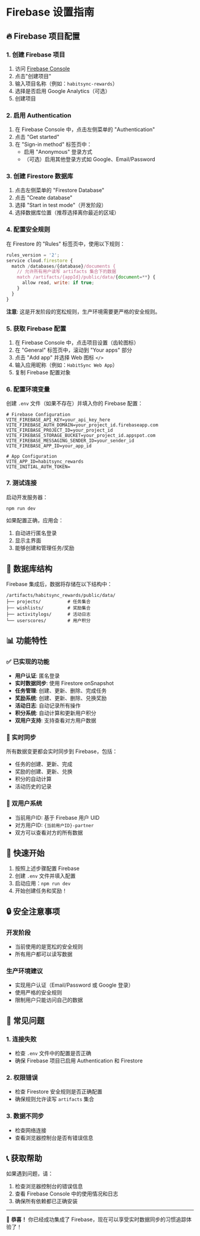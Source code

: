 # Firebase 设置指南

## 🔥 Firebase 项目配置

### 1. 创建 Firebase 项目

1. 访问 [Firebase Console](https://console.firebase.google.com/)
2. 点击"创建项目"
3. 输入项目名称（例如：`habitsync-rewards`）
4. 选择是否启用 Google Analytics（可选）
5. 创建项目

### 2. 启用 Authentication

1. 在 Firebase Console 中，点击左侧菜单的 "Authentication"
2. 点击 "Get started"
3. 在 "Sign-in method" 标签页中：
   - 启用 "Anonymous" 登录方式
   - （可选）启用其他登录方式如 Google、Email/Password

### 3. 创建 Firestore 数据库

1. 点击左侧菜单的 "Firestore Database"
2. 点击 "Create database"
3. 选择 "Start in test mode"（开发阶段）
4. 选择数据库位置（推荐选择离你最近的区域）

### 4. 配置安全规则

在 Firestore 的 "Rules" 标签页中，使用以下规则：

```javascript
rules_version = '2';
service cloud.firestore {
  match /databases/{database}/documents {
    // 允许所有用户读写 artifacts 集合下的数据
    match /artifacts/{appId}/public/data/{document=**} {
      allow read, write: if true;
    }
  }
}
```

**注意**: 这是开发阶段的宽松规则，生产环境需要更严格的安全规则。

### 5. 获取 Firebase 配置

1. 在 Firebase Console 中，点击项目设置（齿轮图标）
2. 在 "General" 标签页中，滚动到 "Your apps" 部分
3. 点击 "Add app" 并选择 Web 图标 `</>`
4. 输入应用昵称（例如：`HabitSync Web App`）
5. 复制 Firebase 配置对象

### 6. 配置环境变量

创建 `.env` 文件（如果不存在）并填入你的 Firebase 配置：

```env
# Firebase Configuration
VITE_FIREBASE_API_KEY=your_api_key_here
VITE_FIREBASE_AUTH_DOMAIN=your_project_id.firebaseapp.com
VITE_FIREBASE_PROJECT_ID=your_project_id
VITE_FIREBASE_STORAGE_BUCKET=your_project_id.appspot.com
VITE_FIREBASE_MESSAGING_SENDER_ID=your_sender_id
VITE_FIREBASE_APP_ID=your_app_id

# App Configuration
VITE_APP_ID=habitsync_rewards
VITE_INITIAL_AUTH_TOKEN=
```

### 7. 测试连接

启动开发服务器：

```bash
npm run dev
```

如果配置正确，应用会：
1. 自动进行匿名登录
2. 显示主界面
3. 能够创建和管理任务/奖励

## 🔧 数据库结构

Firebase 集成后，数据将存储在以下结构中：

```
/artifacts/habitsync_rewards/public/data/
├── projects/          # 任务集合
├── wishlists/         # 奖励集合  
├── activitylogs/      # 活动日志
└── userscores/        # 用户积分
```

## 📊 功能特性

### ✅ 已实现的功能

- **用户认证**: 匿名登录
- **实时数据同步**: 使用 Firestore onSnapshot
- **任务管理**: 创建、更新、删除、完成任务
- **奖励系统**: 创建、更新、删除、兑换奖励
- **活动日志**: 自动记录所有操作
- **积分系统**: 自动计算和更新用户积分
- **双用户支持**: 支持查看对方用户数据

### 🔄 实时同步

所有数据变更都会实时同步到 Firebase，包括：
- 任务的创建、更新、完成
- 奖励的创建、更新、兑换
- 积分的自动计算
- 活动历史的记录

### 🎯 双用户系统

- 当前用户ID: 基于 Firebase 用户 UID
- 对方用户ID: `{当前用户ID}-partner`
- 双方可以查看对方的所有数据

## 🚀 快速开始

1. 按照上述步骤配置 Firebase
2. 创建 `.env` 文件并填入配置
3. 启动应用：`npm run dev`
4. 开始创建任务和奖励！

## 🔒 安全注意事项

### 开发阶段
- 当前使用的是宽松的安全规则
- 所有用户都可以读写数据

### 生产环境建议
- 实现用户认证（Email/Password 或 Google 登录）
- 使用严格的安全规则
- 限制用户只能访问自己的数据

## 🐛 常见问题

### 1. 连接失败
- 检查 `.env` 文件中的配置是否正确
- 确保 Firebase 项目已启用 Authentication 和 Firestore

### 2. 权限错误
- 检查 Firestore 安全规则是否正确配置
- 确保规则允许读写 `artifacts` 集合

### 3. 数据不同步
- 检查网络连接
- 查看浏览器控制台是否有错误信息

## 📞 获取帮助

如果遇到问题，请：
1. 检查浏览器控制台的错误信息
2. 查看 Firebase Console 中的使用情况和日志
3. 确保所有依赖都已正确安装

---

🎉 **恭喜！** 你已经成功集成了 Firebase，现在可以享受实时数据同步的习惯追踪体验了！
